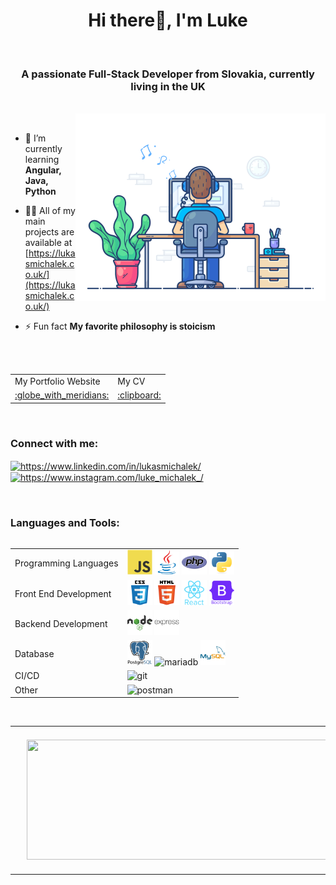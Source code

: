 <h1 align="center">Hi there👋, I'm Luke</h1>
<br>
<h3 align="center">A passionate Full-Stack Developer from Slovakia, currently living in the UK</h3>
<br>
<img align="right" width="400" src="https://raw.githubusercontent.com/SupianIDz/SupianIDz/main/coding.gif" alt="programmer programming" >
<br>

- 🌱 I’m currently learning **Angular, Java, Python**

- 👨‍💻 All of my main projects are available at [https://lukasmichalek.co.uk/](https://lukasmichalek.co.uk/)

- ⚡ Fun fact **My favorite philosophy is stoicism**
<br>
<br>
<table>
    <tr>
        <td>My Portfolio Website</td>
        <td>My CV</td>
    </tr>
    <tr>
        <td align="center"><a href="https://lukasmichalek.co.uk/" target="_blank">:globe_with_meridians:</a></td>
        <td align="center"><a href="https://lukas-michalek.github.io/Lukas-Michalek-CV.pdf" target="_blank">:clipboard:</a></td>
    </tr>
<table>

<br>
<h3 align="left">Connect with me:</h3>
<p align="left">
<a href="https://www.linkedin.com/in/lukasmichalek" target="_blank"><img align="center" src="https://raw.githubusercontent.com/rahuldkjain/github-profile-readme-generator/master/src/images/icons/Social/linked-in-alt.svg" alt="https://www.linkedin.com/in/lukasmichalek/" height="30" width="40" /></a>
<a href="https://www.instagram.com/luke_michalek_" target="_blank"><img align="center" src="https://raw.githubusercontent.com/rahuldkjain/github-profile-readme-generator/master/src/images/icons/Social/instagram.svg" alt="https://www.instagram.com/luke_michalek_/" height="30" width="40" /></a>

</p>

<br>
<h3 align="left">Languages and Tools:</h3>

<table>
    <tr>
        <td>Programming Languages</td>
        <td>
            <img src="https://raw.githubusercontent.com/devicons/devicon/master/icons/javascript/javascript-original.svg" title="JavaScript"
            alt="javascript" width="40" height="40">
           <img src="https://raw.githubusercontent.com/devicons/devicon/master/icons/java/java-original.svg" title="Java" alt="java" width="40" height="40"/>
           <img src="https://raw.githubusercontent.com/devicons/devicon/master/icons/php/php-original.svg" title="PHP" alt="php" width="40" height="40"/>
           <img src="https://raw.githubusercontent.com/devicons/devicon/master/icons/python/python-original.svg" title="Python" alt="python" width="40" height="40"/>
        </td>
    </tr>
    <tr>
        <td>Front End Development</td>
        <td>
            <img src="https://raw.githubusercontent.com/devicons/devicon/master/icons/css3/css3-original-wordmark.svg" title="CSS3" alt="CSS3" width="40" height="40" alt="CSS3">
            <img src="https://raw.githubusercontent.com/devicons/devicon/master/icons/html5/html5-original-wordmark.svg" title="HTML5" alt="HTML5" width="40" height="40" >
            <img src="https://raw.githubusercontent.com/devicons/devicon/master/icons/react/react-original-wordmark.svg" title="React" alt="react" width="40" height="40"/>
            <img src="https://raw.githubusercontent.com/devicons/devicon/master/icons/bootstrap/bootstrap-plain-wordmark.svg" title="Bootstrap" alt="bootstrap" width="40" height="40"/>
        </td>
    </tr>
    <tr>
        <td>Backend Development</td>
        <td>
            <img src="https://raw.githubusercontent.com/devicons/devicon/master/icons/nodejs/nodejs-original-wordmark.svg" title="NodeJS" alt="nodejs" width="40" height="40"/>
            <img src="https://raw.githubusercontent.com/devicons/devicon/master/icons/express/express-original-wordmark.svg" title="Express" alt="express" width="40" height="40"/>
        </td>
    </tr>
    <tr>
        <td>Database</td>
        <td>
            <img src="https://raw.githubusercontent.com/devicons/devicon/master/icons/postgresql/postgresql-original-wordmark.svg" title="Psostgresql" alt="postgresql" width="40" height="40"/>
            <img src="https://www.vectorlogo.zone/logos/mariadb/mariadb-icon.svg" title="mariadb" alt="mariadb" width="40" height="40"/>
            <img src="https://raw.githubusercontent.com/devicons/devicon/master/icons/mysql/mysql-original-wordmark.svg" title="mysql" alt="mysql" width="40" height="40"/>
        </td>
    </tr>
    <tr>
        <td>CI/CD</td>
        <td>
            <img src="https://www.vectorlogo.zone/logos/git-scm/git-scm-icon.svg" title="Git" alt="git" width="40" height="40"/>
        </td>
    </tr>
    <tr>
        <td>Other</td>
        <td>
            <img src="https://www.vectorlogo.zone/logos/getpostman/getpostman-icon.svg" title="Postman" alt="postman" width="40" height="40"/> 
        </td>
    </tr>
</table>

<br>



<table>
<tr>
        <td align="center"><img  style="display: block; margin: 2vw; width: 53vw; height: 20vw;" src="https://github-readme-streak-stats-iota-one.vercel.app?user=lukas-michalek"></td>
    <td align="center"><img  style="display: block; margin: 2vw; width: 39vw; height: 20vw;" src="https://github-readme-stats.vercel.app/api/top-langs?username=lukas-michalek&show_icons=true&locale=en&layout=compact" alt="lukas-michalek" /></td>
</tr> 

</table>

<!--

        <td align="center"><img  style="display: block; margin: 2vw; width: 80vw; height: 20vw;" src="https://github-readme-streak-stats.herokuapp.com/?user=lukas-michalek" alt="lukas-michalek" /></td>
        
<table align="left">
<tr>
        <td align="center"><img  src="https://github-readme-stats.vercel.app/api/top-langs?username=lukas-michalek&show_icons=true&locale=en&layout=compact" alt="lukas-michalek" /></td>
    </tr>
</table>



<table align="left"> 
<tr>  
    <td align="center"><img  src="https://github-readme-streak-stats.herokuapp.com/?user=lukas-michalek" alt="lukas-michalek" /></td>
</tr>
</table>
-->

<!-- <p><img align="right" src="https://github-readme-stats.vercel.app/api/top-langs?username=lukas-michalek&show_icons=true&locale=en&layout=compact" alt="lukas-michalek" /></p>

<br>
<br>

<p><img align="right" src="https://github-readme-streak-stats.herokuapp.com/?user=lukas-michalek&" alt="lukas-michalek" /></p> -->
